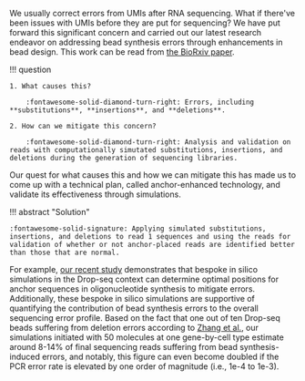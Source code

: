 We usually correct errors from UMIs after RNA sequencing. What if there've been issues with UMIs before they are put for sequencing? We have put forward this significant concern and carried out our latest research endeavor on addressing bead synthesis errors through enhancements in bead design. This work can be read from [the BioRxiv paper](https://www.biorxiv.org/content/10.1101/2024.04.08.587145v2).

!!! question

    1. What causes this?
    
        :fontawesome-solid-diamond-turn-right: Errors, including **substitutions**, **insertions**, and **deletions**.
    
    2. How can we mitigate this concern?

        :fontawesome-solid-diamond-turn-right: Analysis and validation on reads with computationally simutated substitutions, insertions, and deletions during the generation of sequencing libraries.


Our quest for what causes this and how we can mitigate this has made us to come up with a technical plan, called anchor-enhanced technology, and validate its effectiveness through simulations.

!!! abstract "Solution"
 
    :fontawesome-solid-signature: Applying simulated substitutions, insertions, and deletions to read 1 sequences and using the reads for validation of whether or not anchor-placed reads are identified better than those that are normal.

For example, [our recent study]() demonstrates that bespoke in silico simulations in the Drop-seq context can determine optimal positions for anchor sequences in oligonucleotide synthesis to mitigate errors.  Additionally, these bespoke in silico simulations are supportive of quantifying the contribution of bead synthesis errors to the overall sequencing error profile. Based on the fact that one out of ten Drop-seq beads suffering from deletion errors according to [Zhang et al.](https://doi.org/10.1016/j.molcel.2018.10.020), our simulations initiated with 50 molecules at one gene-by-cell type estimate around 8-14% of final sequencing reads suffering from bead synthesis-induced errors, and notably, this figure can even become doubled if the PCR error rate is elevated by one order of magnitude (i.e., 1e-4 to 1e-3).